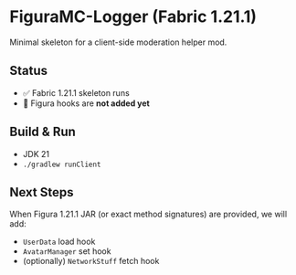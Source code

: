 # FiguraMC-Logger (Fabric 1.21.1)

Minimal skeleton for a client-side moderation helper mod.

## Status
- ✅ Fabric 1.21.1 skeleton runs
- 🚧 Figura hooks are **not added yet**

## Build & Run
- JDK 21
- `./gradlew runClient`

## Next Steps
When Figura 1.21.1 JAR (or exact method signatures) are provided, we will add:
- `UserData` load hook
- `AvatarManager` set hook
- (optionally) `NetworkStuff` fetch hook
